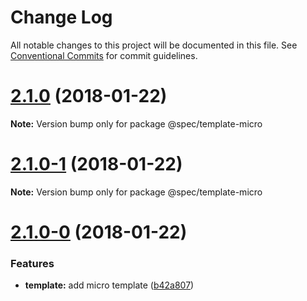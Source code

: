 # Change Log

All notable changes to this project will be documented in this file.
See [Conventional Commits](https://conventionalcommits.org) for commit guidelines.

<a name="2.1.0"></a>
# [2.1.0](https://github.com/joshblack/spec/tree/master/packages/spec-template-micro/compare/v2.1.0-1...v2.1.0) (2018-01-22)




**Note:** Version bump only for package @spec/template-micro

<a name="2.1.0-1"></a>
# [2.1.0-1](https://github.com/joshblack/spec/tree/master/packages/spec-template-micro/compare/v2.1.0-0...v2.1.0-1) (2018-01-22)




**Note:** Version bump only for package @spec/template-micro

<a name="2.1.0-0"></a>
# [2.1.0-0](https://github.com/joshblack/spec/tree/master/packages/spec-template-micro/compare/v2.0.0...v2.1.0-0) (2018-01-22)


### Features

* **template:** add micro template ([b42a807](https://github.com/joshblack/spec/tree/master/packages/spec-template-micro/commit/b42a807))
